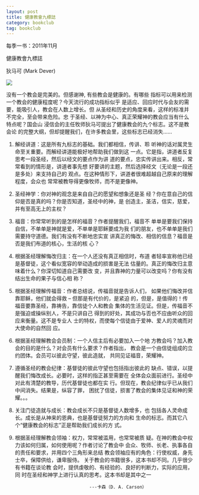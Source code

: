 ```yaml
---
layout: post
title: 健康教會九標誌 
category: bookclub
tag: bookclub
---
```


每季一书：2011年11月

健康教會九標誌 

狄马可 (Mark Dever) 

<img src="http://media.wcec-home.org/image/bookclub/healthChurch.png" >

没有一个教会是完美的。但感谢神, 有些教会是健康的。有哪些 
指标可以用来检测一个教会的健康程度呢？今天流行的成功指标似乎 
是适应、回应时代与会友的需要，能吸引人，教会在人数上增长。但 
从圣经和历史的角度来看，这样的标准并不完全，至会带来危险。忠 
于圣经、以神为中心、真正荣耀神的教会应当有什么特点呢？国会山 
浸信会的主任牧师狄马可提出了健康教会的九个标志。这不是教会论 
的完整大纲，但却提醒我们，在许多教会里，这些标志已经消失…… 

1. 解经讲道：这是所有九标志的基础。我们都相信，传讲、聆 
听神的话对属灵生命至关重要。而解经讲道能极好地帮助我们做到这 
一点。它是指，讲道者反复思考一段圣经，然后以经文的要点作为讲 
道的要点，忠实传讲出来。相反，常常看到的情形是，讲道者事先想 
好要讲的主题，然后选择经文（无论是一段还是多处）来支持自己的 
观点。在这种情形下，讲道者很难超越自己原来的理解程度，会众也 
常常被教导得更像牧师，而不是更像神。 

2. 圣经神学：你对神的观念是来自自己的愿望和想象还是圣 
经？你在意自己的信仰是否是真的吗？你是否知道，圣经中的神，是 
创造主，圣洁，信实，慈爱，并有至高无上的主权？ 

3. 福音：你常常听到的是怎样的福音？作者提醒我们，福音不 
单单是要我们保持自信，不单单是神就是爱，不单单是耶稣要成为我 
们的朋友，也不单单是我们需要持守道德。我们有没有不断地忠实宣 
讲真正的悔改、相信的信息？福音是否是我们布道的核心，生活的核 
心？ 

4. 根据圣经理解悔改归主：在一个人还没有真正相信时，布道 
者轻率宣称他已经是基督徒，这个看似宽容的举动造成的损害是无法 
估量的。真正的悔改归主意味着什么？你深切知道自己需要改 
变，并且靠神的力量可以改变吗？你有没有结出生命的果子与信心相 
称？ 

5. 根据圣经理解传福音：作者总结说，传福音就是告诉人们， 
如果他们悔改并信靠耶稣，他们就会得救 – 但那是有代价的，是紧迫 
的，但是，是值得的！传福音要靠圣经，靠祷告，靠信徒个人和教会 
集体的生活见证。但是，传福音不是强迫或操纵别人，不是只讲自己 
得到的好处，其成功与否也不应由听众的回应来衡量。这不是专业人 
士的特权，而使每个信徒由于爱神、爱人的灵魂而对大使命的自然回 
应。 

6. 根据圣经理解教会会员制：一个人信主后有必要加入一个地 
方教会吗？加入教会的目的是什么？对会员有什么要求？作者指出， 
教会是一个由信徒组成的立约团体。会员可以彼此守望，彼此造就， 
共同见证福音，荣耀神。 

7. 遵循圣经的教会纪律：基督徒的彼此守望也包括指出彼此的 
缺点、错误，以提醒我们悔改成长。必要时，这样的指正甚至需要在 
全体会众面前进行。圣经中对此有清楚的教导，历代基督徒也都在实 
行。但现在，教会纪律似乎已从我们中间消失。结果是，纵容了罪， 
困扰了信徒，损害了教会的集体见证和神的荣耀。。。 

8. 关注门徒造就与成长：教会成长不只是基督徒人数增多，也 
包括各人灵命成长。成长是从神来的恩典，也是基督徒努力的方向和 
生命的标志。而其它八个“健康教会的标志”正是帮助我们成长的方 
式。 

9. 根据圣经理解教会领袖：权力，常常被滥用，也常常被质 
疑。在神的教会中权力该如何归属，如何使用呢？作者讨论了教会中 
会众、牧师、长老、执事各自的责任和要求，并用四个三角形来总结 
教会领袖应有的角色：行使权威，身先士卒，保障供给，谦卑服侍。 
关于教会的书籍很多，这本书却不同。几乎很少有书籍在谈论教 
会时，提供虔敬的、有经验的、良好的判断力，实际的应用，同 
时在圣经和神学上进行认真的思考。这本书却是其中之一 

                                   ---卡森（D. A. Carson）


